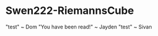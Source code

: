 Swen222-RiemannsCube
====================

"test" ~ Dom
"You have been read!" ~ Jayden
"test" ~ Sivan
